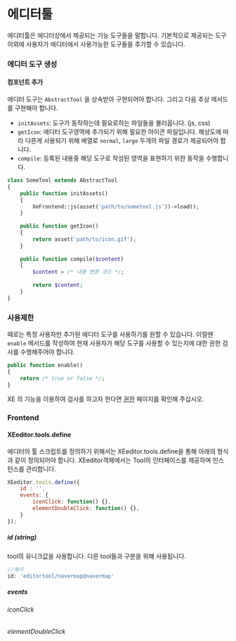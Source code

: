 # 에디터툴
에디터툴은 에디터상에서 제공되는 기능 도구들을 말합니다. 기본적으로 제공되는 도구 이외에 사용자가 에디터에서 사용가능한 도구들을 추가할 수 있습니다.

### 에디터 도구 생성
#### 컴포넌트 추가
에디터 도구는 `AbstractTool` 을 상속받아 구현되어야 합니다. 그리고 다음 추상 메서드를 구현해야 합니다.
* `initAssets`: 도구가 동작하는데 필요로하는 파일들을 불러옵니다. (js, css)
* `getIcon`: 에디터 도구영역에 추가되기 위해 필요한 아이콘 파일입니다. 해상도에 따라 다른게 사용되기 위해 배열로 `normal`, `large` 두개의 파일 경로가 제공되어야 합니다.
* `compile`: 등록된 내용중 해당 도구로 작성된 영역을 표현하기 위한 동작을 수행합니다.

```php
class SomeTool extends AbstractTool
{
    public function initAssets()
    {
        XeFrontend::js(asset('path/to/sometool.js'))->load();
    }
    
    public function getIcon()
    {
        return asset('path/to/icon.gif');
    }
    
    public function compile($content)
    {
        $content = /* 내용 변환 코드 */;
        
        return $content;
    }
}
```

### 사용제한
때로는 특정 사용자만 추가된 에디터 도구를 사용하기를 원할 수 있습니다. 이럴땐 `enable` 메서드를 작성하여 현재 사용자가 해당 도구를 사용할 수 있는지에 대한 권한 검사를 수행해주어야 합니다.

```php
public function enable()
{
    return /* true or false */;
}
```

XE 의 기능을 이용하여 검사를 하고자 한다면 [권한](/service-permission.md) 페이지를 확인해 주십시오.

### Frontend
#### XEeditor.tools.define
에디터의 툴 스크립트를 정의하기 위해서는 XEeditor.tools.define을 통해 아래의 형식과 같이 정의되어야 합니다.
XEeditor객체에서는 Tool의 인터페이스를 제공하며 인스턴스를 관리합니다.

```javascript
XEeditor.tools.define({
    id : '',
    events: {
        iconClick: function() {},
        elementDoubleClick: function() {},
    }
});
```

##### id (string)
tool의 유니크값을 사용합니다. 다른 tool들과 구분을 위해 사용됩니다.
```javascript
//예시
id: 'editortool/navermap@navermap'
```

##### events
###### iconClick
###### elementDoubleClick